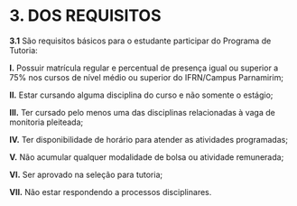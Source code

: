 # 3. DOS REQUISITOS

**3.1** São requisitos básicos para o estudante participar do Programa de Tutoria:

**I.** Possuir matrícula regular e percentual de presença igual ou superior a 75% nos cursos de nível médio ou superior do IFRN/Campus Parnamirim;  

**II.** Estar cursando alguma disciplina do curso e não somente o estágio;  

**III.** Ter cursado pelo menos uma das disciplinas relacionadas à vaga de monitoria pleiteada;  

**IV.** Ter disponibilidade de horário para atender as atividades programadas;  

**V.** Não acumular qualquer modalidade de bolsa ou atividade remunerada;  

**VI.** Ser aprovado na seleção para tutoria;  

**VII.** Não estar respondendo a processos disciplinares.